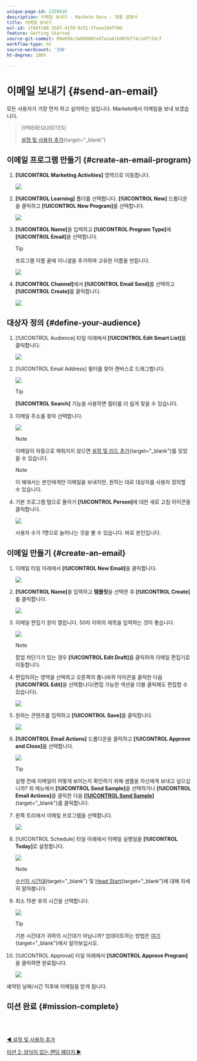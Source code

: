 ```yaml
---
unique-page-id: 2359410
description: 이메일 보내기 - Marketo Docs - 제품 설명서
title: 이메일 보내기
exl-id: 1f80fc08-3587-41f0-9c51-2feea10dff0d
feature: Getting Started
source-git-commit: 09a656c3a0d0002edfa1a61b987bff4c1dff33cf
workflow-type: ht
source-wordcount: '356'
ht-degree: 100%

---
```


# 이메일 보내기 {#send-an-email}

모든 사용자가 가장 먼저 하고 싶어하는 일입니다. Marketo에서 이메일을 보내 보겠습니다.

>[!PREREQUISITES]
>
>[설정 및 사용자 추가](/help/marketo/getting-started/quick-wins/get-set-up-and-add-a-person.md){target="_blank"}

## 이메일 프로그램 만들기 {#create-an-email-program}

1. **[!UICONTROL Marketing Activities]** 영역으로 이동합니다.

   ![](assets/send-an-email-1.png)

1. **[!UICONTROL Learning]** 폴더를 선택합니다. **[!UICONTROL New]** 드롭다운을 클릭하고 **[!UICONTROL New Program]**&#x200B;를 선택합니다.

   ![](assets/send-an-email-2.png)

1. **[!UICONTROL Name]**&#x200B;을 입력하고 **[!UICONTROL Program Type]**&#x200B;에 **[!UICONTROL Email]**&#x200B;을 선택합니다.

   >[!TIP]
   >
   >프로그램 이름 끝에 이니셜을 추가하여 고유한 이름을 만듭니다.

   ![](assets/send-an-email-3.png)

1. **[!UICONTROL Channel]**&#x200B;에서 **[!UICONTROL Email Send]**&#x200B;를 선택하고 **[!UICONTROL Create]**&#x200B;를 클릭합니다.

   ![](assets/send-an-email-4.png)

## 대상자 정의 {#define-your-audience}

1. [!UICONTROL Audience] 타일 아래에서 **[!UICONTROL Edit Smart List]**&#x200B;를 클릭합니다.

   ![](assets/send-an-email-5.png)

1. [!UICONTROL Email Address] 필터를 찾아 캔버스로 드래그합니다.

   ![](assets/send-an-email-6.png)

   >[!TIP]
   >
   >**[!UICONTROL Search]** 기능을 사용하면 필터를 더 쉽게 찾을 수 있습니다.

1. 이메일 주소를 찾아 선택합니다.

   ![](assets/send-an-email-7.png)

   >[!NOTE]
   >
   >이메일이 자동으로 채워지지 않으면 [설정 및 리드 추가](/help/marketo/getting-started/quick-wins/get-set-up-and-add-a-person.md){target="_blank"}를 잊었을 수 있습니다.

   >[!NOTE]
   >
   >이 예에서는 본인에게만 이메일을 보내지만, 원하는 대로 대상자를 사용자 정의할 수 있습니다.

1. 기본 프로그램 탭으로 돌아가 **[!UICONTROL Person]**&#x200B;에 대한 새로 고침 아이콘을 클릭합니다.

   ![](assets/send-an-email-8.png)

   사용자 수가 1명으로 늘어나는 것을 볼 수 있습니다. 바로 본인입니다.

## 이메일 만들기 {#create-an-email}

1. 이메일 타일 아래에서 **[!UICONTROL New Email]**&#x200B;을 클릭합니다.

   ![](assets/send-an-email-9.png)

1. **[!UICONTROL Name]**&#x200B;을 입력하고 **템플릿**&#x200B;을 선택한 후 **[!UICONTROL Create]**&#x200B;를 클릭합니다.

   ![](assets/send-an-email-10.png)

1. 이메일 편집기 창이 열립니다. 50자 이하의 제목을 입력하는 것이 좋습니다.

   ![](assets/send-an-email-11.png)

   >[!NOTE]
   >
   >팝업 차단기가 있는 경우 **[!UICONTROL Edit Draft]**&#x200B;를 클릭하여 이메일 편집기로 이동합니다.

1. 편집하려는 영역을 선택하고 오른쪽의 톱니바퀴 아이콘을 클릭한 다음 **[!UICONTROL Edit]**&#x200B;을 선택합니다(편집 가능한 섹션을 더블 클릭해도 편집할 수 있습니다).

   ![](assets/send-an-email-12.png)

1. 원하는 콘텐츠를 입력하고 **[!UICONTROL Save]**&#x200B;를 클릭합니다.

   ![](assets/send-an-email-13.png)

1. **[!UICONTROL Email Actions]** 드롭다운을 클릭하고 **[!UICONTROL Approve and Close]**&#x200B;를 선택합니다.

   ![](assets/send-an-email-14.png)

   >[!TIP]
   >
   >실행 전에 이메일이 어떻게 보이는지 확인하기 위해 샘플을 자신에게 보내고 싶으십니까? 위 메뉴에서 **[!UICONTROL Send Sample]**&#x200B;을 선택하거나 **[!UICONTROL Email Actions]**&#x200B;을 클릭한 다음 [**[!UICONTROL Send Sample]**](/help/marketo/product-docs/email-marketing/general/creating-an-email/send-a-sample-email.md){target="_blank"}를 클릭합니다.

1. 왼쪽 트리에서 이메일 프로그램을 선택합니다.

   ![](assets/send-an-email-15.png)

1. [!UICONTROL Schedule] 타일 아래에서 이메일 실행일을 **[!UICONTROL Today]**&#x200B;로 설정합니다.

   ![](assets/send-an-email-16.png)

   >[!NOTE]
   >
   >[수신자 시간대](/help/marketo/product-docs/email-marketing/email-programs/email-program-actions/scheduling-with-recipient-time-zone/schedule-email-programs-with-recipient-time-zone.md){target="_blank"} 및 [Head Start](/help/marketo/product-docs/email-marketing/email-programs/email-program-actions/head-start-for-email-programs.md){target="_blank"}에 대해 자세히 알아봅니다.

1. 최소 15분 후의 시간을 선택합니다.

   ![](assets/send-an-email-17.png)

   >[!TIP]
   >
   >기본 시간대가 귀하의 시간대가 아닙니까? 업데이트하는 방법은 [여기](/help/marketo/product-docs/administration/settings/select-your-language-locale-and-time-zone.md){target="_blank"}에서 알아보십시오.

1. [!UICONTROL Approval] 타일 아래에서 **[!UICONTROL Approve Program]**&#x200B;을 클릭하면 완료됩니다.

   ![](assets/send-an-email-18.png)

예약된 날짜/시간 직후에 이메일을 받게 됩니다.

## 미션 완료 {#mission-complete}

<br> 

[◄ 설정 및 사용자 추가](/help/marketo/getting-started/quick-wins/get-set-up-and-add-a-person.md)

[미션 2: 양식이 있는 랜딩 페이지 ►](/help/marketo/getting-started/quick-wins/landing-page-with-a-form.md)
